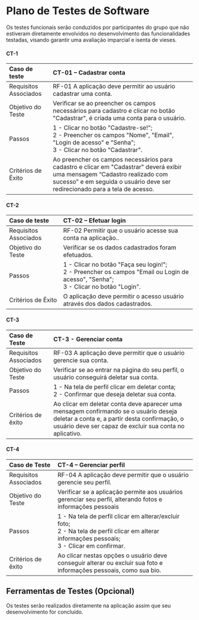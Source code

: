 # Plano de Testes de Software

Os testes funcionais serão conduzidos por participantes do grupo que não estiveram diretamente envolvidos no desenvolvimento das funcionalidades testadas, visando garantir uma avaliação imparcial e isenta de vieses.

#### CT-1
|     Caso de teste     | CT-01 – Cadastrar conta |                                                                                                                                
|:---|:---|
| Requisitos Associados | RF-01 A aplicação deve permitir ao usuário cadastrar uma conta.                                                  |
|   Objetivo do Teste   | Verificar se ao preencher os campos necessários para cadastro e clicar no botão "Cadastrar", é criada uma conta para o usuário.                                                                                  |
|        Passos         | 1 - Clicar no botão "Cadastre-se!";<br> 2 - Preencher os campos "Nome", "Email", "Login de acesso" e "Senha";<br> 3 - Clicar no botão "Cadastrar".  |
|  Critérios de Êxito   | Ao preencher os campos necessários para cadastro e clicar em "Cadastrar" deverá exibir uma mensagem “Cadastro realizado com sucesso” e em seguida o usuário deve ser redirecionado para a tela de acesso.  |

#### CT-2
|     Caso de teste     | CT-02 – Efetuar login |                                                                                                                                
|:---|:---|
| Requisitos Associados | RF-02 Permitir que o usuário acesse sua conta na aplicação..                                                  |
|   Objetivo do Teste   | Verificar se os dados cadastrados foram efetuados.                                                                                  |
|        Passos         | 1 - Clicar no botão "Faça seu login!";<br> 2 - Preencher os campos "Email ou Login de acesso", "Senha";<br> 3 - Clicar no botão "Login".  |
|  Critérios de Êxito   | O aplicação deve permitir o acesso usuário através dos dados cadastrados. | 

#### CT-3
|Caso de Teste    | CT-3 - Gerenciar conta |
|:---|:---|
| Requisitos Associados | RF-03	A aplicação deve permitir que o usuário gerencie sua conta.|
| Objetivo do Teste | Verificar se ao entrar na página do seu perfil, o usuário conseguirá deletar sua conta. |
| Passos | 1 - Na tela de perfil clicar em deletar conta;<br> 2 - Confirmar que deseja deletar sua conta.<br> |
| Critérios de êxito | Ao clicar em deletar conta deve aparecer uma mensagem confirmando se o usuário deseja deletar a conta e, a partir desta confirmação, o usuário deve ser capaz de excluir sua conta no aplicativo.|

#### CT-4
|Caso de Teste    | CT-4 – Gerenciar perfil |
|:---|:---|
| Requisitos Associados |RF-04	A aplicação deve permitir que o usuário gerencie seu perfil.|
| Objetivo do Teste | Verificar se a aplicação permite aos usuários gerenciar seu perfil, alterando fotos e informações pessoais|
| Passos | 1 - Na tela de perfil clicar em alterar/excluir foto;<br> 2 - Na tela de perfil clicar em alterar informações pessoais;<br> 3 - Clicar em confirmar.  |
| Critérios de êxito | Ao clicar nestas opções o usuário deve conseguir alterar ou excluir sua foto e informações pessoais, como sua bio.|


## Ferramentas de Testes (Opcional)

Os testes serão realizados diretamente na aplicação assim que seu desenvolvimento for concluído.
